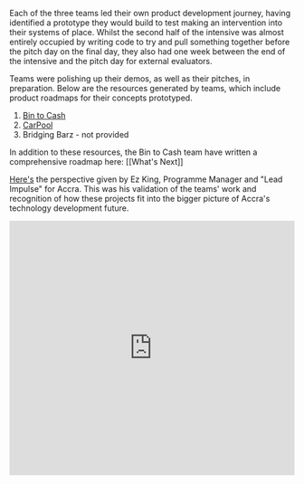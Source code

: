 Each of the three teams led their own product development journey, having identified a prototype they would build to test making an intervention into their systems of place. Whilst the second half of the intensive was almost entirely occupied by writing code to try and pull something together before the pitch day on the final day, they also had one week between the end of the intensive and the pitch day for external evaluators. 

Teams were polishing up their demos, as well as their pitches, in preparation. Below are the resources generated by teams, which include product roadmaps for their concepts prototyped.

1. [Bin to Cash](https://drive.google.com/file/d/1gJCX4kSDiVrqz6dxOo1-s_CYCYsWCqki/view?usp=sharing)
2. [CarPool](https://drive.google.com/file/d/1U9gzhXdeXS48FNev9kxECDOqI5_i8iNI/view?usp=drive_link)
3. Bridging Barz - not provided

In addition to these resources, the Bin to Cash team have written a comprehensive roadmap here: [[What's Next]]

[Here's](https://youtu.be/MNP6RQ6NDII) the perspective given by Ez King, Programme Manager and "Lead Impulse" for Accra. This was his validation of the teams' work and recognition of how these projects fit into the bigger picture of Accra's technology development future.

<iframe width="100%" height="450" src="https://www.youtube.com/embed/MNP6RQ6NDII?si=ADKUnkF0H83neG32" title="YouTube video player" frameborder="0" allow="accelerometer; autoplay; clipboard-write; encrypted-media; gyroscope; picture-in-picture; web-share" referrerpolicy="strict-origin-when-cross-origin" allowfullscreen></iframe>